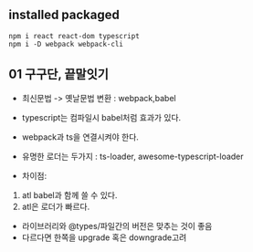 ## installed packaged

```
npm i react react-dom typescript
npm i -D webpack webpack-cli
```

## 01 구구단, 끝말잇기

- 최신문법 -> 옛날문법 변환 : webpack,babel

- typescript는 컴파일시 babel처럼 효과가 있다.
- webpack과 ts을 연결시켜야 한다.
- 유명한 로더는 두가지 : ts-loader, awesome-typescript-loader
- 차이점:

1. atl babel과 함께 쓸 수 있다.
2. atl은 로더가 빠르다.

- 라이브러리와 @types/파일간의 버전은 맞추는 것이 좋음
- 다르다면 한쪽을 upgrade 혹은 downgrade고려
